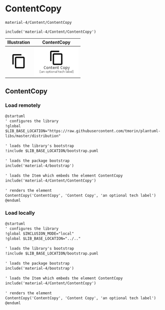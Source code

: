 # ContentCopy


```text
material-4/Content/ContentCopy
```

```text
include('material-4/Content/ContentCopy')
```



| Illustration | ContentCopy |
| :---: | :---: |
| ![illustration for Illustration](../../material-4/Content/ContentCopy.png) | ![illustration for ContentCopy](../../material-4/Content/ContentCopy.Local.png) |




## ContentCopy

### Load remotely
```plantuml
@startuml
' configures the library
!global $LIB_BASE_LOCATION="https://raw.githubusercontent.com/tmorin/plantuml-libs/master/distribution"

' loads the library's bootstrap
!include $LIB_BASE_LOCATION/bootstrap.puml

' loads the package bootstrap
include('material-4/bootstrap')

' loads the Item which embeds the element ContentCopy
include('material-4/Content/ContentCopy')

' renders the element
ContentCopy('ContentCopy', 'Content Copy', 'an optional tech label')
@enduml
```

### Load locally
```plantuml
@startuml
' configures the library
!global $INCLUSION_MODE="local"
!global $LIB_BASE_LOCATION="../.."

' loads the library's bootstrap
!include $LIB_BASE_LOCATION/bootstrap.puml

' loads the package bootstrap
include('material-4/bootstrap')

' loads the Item which embeds the element ContentCopy
include('material-4/Content/ContentCopy')

' renders the element
ContentCopy('ContentCopy', 'Content Copy', 'an optional tech label')
@enduml
```

